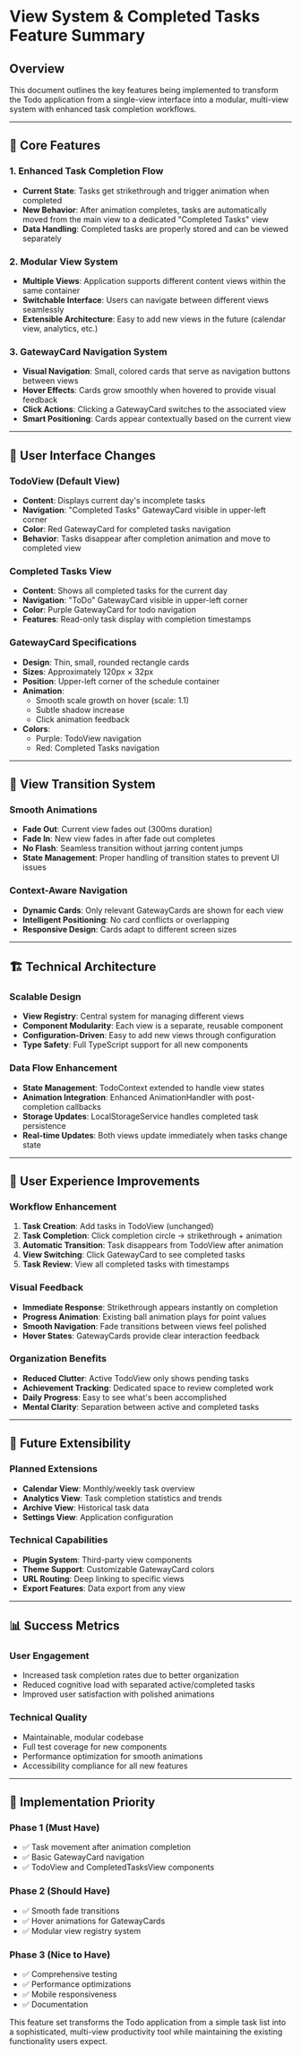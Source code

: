 # View System & Completed Tasks Feature Summary

## Overview
This document outlines the key features being implemented to transform the Todo application from a single-view interface into a modular, multi-view system with enhanced task completion workflows.

---

## 🎯 Core Features

### 1. Enhanced Task Completion Flow
- **Current State**: Tasks get strikethrough and trigger animation when completed
- **New Behavior**: After animation completes, tasks are automatically moved from the main view to a dedicated "Completed Tasks" view
- **Data Handling**: Completed tasks are properly stored and can be viewed separately

### 2. Modular View System
- **Multiple Views**: Application supports different content views within the same container
- **Switchable Interface**: Users can navigate between different views seamlessly
- **Extensible Architecture**: Easy to add new views in the future (calendar view, analytics, etc.)

### 3. GatewayCard Navigation System
- **Visual Navigation**: Small, colored cards that serve as navigation buttons between views
- **Hover Effects**: Cards grow smoothly when hovered to provide visual feedback
- **Click Actions**: Clicking a GatewayCard switches to the associated view
- **Smart Positioning**: Cards appear contextually based on the current view

---

## 📱 User Interface Changes

### TodoView (Default View)
- **Content**: Displays current day's incomplete tasks
- **Navigation**: "Completed Tasks" GatewayCard visible in upper-left corner
- **Color**: Red GatewayCard for completed tasks navigation
- **Behavior**: Tasks disappear after completion animation and move to completed view

### Completed Tasks View
- **Content**: Shows all completed tasks for the current day
- **Navigation**: "ToDo" GatewayCard visible in upper-left corner  
- **Color**: Purple GatewayCard for todo navigation
- **Features**: Read-only task display with completion timestamps

### GatewayCard Specifications
- **Design**: Thin, small, rounded rectangle cards
- **Sizes**: Approximately 120px × 32px
- **Position**: Upper-left corner of the schedule container
- **Animation**: 
  - Smooth scale growth on hover (scale: 1.1)
  - Subtle shadow increase
  - Click animation feedback
- **Colors**:
  - Purple: TodoView navigation
  - Red: Completed Tasks navigation

---

## 🔄 View Transition System

### Smooth Animations
- **Fade Out**: Current view fades out (300ms duration)
- **Fade In**: New view fades in after fade out completes
- **No Flash**: Seamless transition without jarring content jumps
- **State Management**: Proper handling of transition states to prevent UI issues

### Context-Aware Navigation
- **Dynamic Cards**: Only relevant GatewayCards are shown for each view
- **Intelligent Positioning**: No card conflicts or overlapping
- **Responsive Design**: Cards adapt to different screen sizes

---

## 🏗️ Technical Architecture

### Scalable Design
- **View Registry**: Central system for managing different views
- **Component Modularity**: Each view is a separate, reusable component
- **Configuration-Driven**: Easy to add new views through configuration
- **Type Safety**: Full TypeScript support for all new components

### Data Flow Enhancement
- **State Management**: TodoContext extended to handle view states
- **Animation Integration**: Enhanced AnimationHandler with post-completion callbacks
- **Storage Updates**: LocalStorageService handles completed task persistence
- **Real-time Updates**: Both views update immediately when tasks change state

---

## 👤 User Experience Improvements

### Workflow Enhancement
1. **Task Creation**: Add tasks in TodoView (unchanged)
2. **Task Completion**: Click completion circle → strikethrough + animation
3. **Automatic Transition**: Task disappears from TodoView after animation
4. **View Switching**: Click GatewayCard to see completed tasks
5. **Task Review**: View all completed tasks with timestamps

### Visual Feedback
- **Immediate Response**: Strikethrough appears instantly on completion
- **Progress Animation**: Existing ball animation plays for point values
- **Smooth Navigation**: Fade transitions between views feel polished
- **Hover States**: GatewayCards provide clear interaction feedback

### Organization Benefits
- **Reduced Clutter**: Active TodoView only shows pending tasks
- **Achievement Tracking**: Dedicated space to review completed work
- **Daily Progress**: Easy to see what's been accomplished
- **Mental Clarity**: Separation between active and completed tasks

---

## 🔮 Future Extensibility

### Planned Extensions
- **Calendar View**: Monthly/weekly task overview
- **Analytics View**: Task completion statistics and trends
- **Archive View**: Historical task data
- **Settings View**: Application configuration

### Technical Capabilities
- **Plugin System**: Third-party view components
- **Theme Support**: Customizable GatewayCard colors
- **URL Routing**: Deep linking to specific views
- **Export Features**: Data export from any view

---

## 📊 Success Metrics

### User Engagement
- Increased task completion rates due to better organization
- Reduced cognitive load with separated active/completed tasks
- Improved user satisfaction with polished animations

### Technical Quality
- Maintainable, modular codebase
- Full test coverage for new components
- Performance optimization for smooth animations
- Accessibility compliance for all new features

---

## 🚀 Implementation Priority

### Phase 1 (Must Have)
- ✅ Task movement after animation completion
- ✅ Basic GatewayCard navigation
- ✅ TodoView and CompletedTasksView components

### Phase 2 (Should Have)  
- ✅ Smooth fade transitions
- ✅ Hover animations for GatewayCards
- ✅ Modular view registry system

### Phase 3 (Nice to Have)
- ✅ Comprehensive testing
- ✅ Performance optimizations
- ✅ Mobile responsiveness
- ✅ Documentation

This feature set transforms the Todo application from a simple task list into a sophisticated, multi-view productivity tool while maintaining the existing functionality users expect.